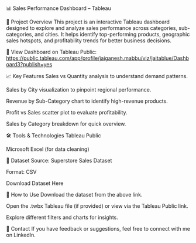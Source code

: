 📊 Sales Performance Dashboard – Tableau

📌 Project Overview
This project is an interactive Tableau dashboard designed to explore and analyze sales performance across categories, sub-categories, and cities.
It helps identify top-performing products, geographic sales hotspots, and profitability trends for better business decisions.

🔗 View Dashboard on Tableau Public: https://public.tableau.com/app/profile/jaiganesh.mabbu/viz/jaitablue/Dashboard3?publish=yes

📈 Key Features
Sales vs Quantity analysis to understand demand patterns.

Sales by City visualization to pinpoint regional performance.

Revenue by Sub-Category chart to identify high-revenue products.

Profit vs Sales scatter plot to evaluate profitability.

Sales by Category breakdown for quick overview.

🛠 Tools & Technologies
Tableau Public

Microsoft Excel (for data cleaning)

📂 Dataset
Source: Superstore Sales Dataset

Format: CSV

Download Dataset Here

📜 How to Use
Download the dataset from the above link.

Open the .twbx Tableau file (if provided) or view via the Tableau Public link.

Explore different filters and charts for insights.

📧 Contact
If you have feedback or suggestions, feel free to connect with me on LinkedIn.
